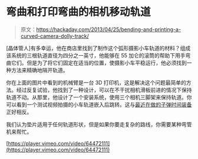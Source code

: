 # 弯曲和打印弯曲的相机移动轨道

> 原文：<https://hackaday.com/2013/04/25/bending-and-printing-a-curved-camera-dolly-track/>

[晶体管人]有多幸运，他在商店里找到了制作这个弧形摄影小车轨道的材料？组成该系统的三根轨道直径为四分之一英寸，他能够在 55 加仑的滚筒的帮助下用手弯曲它们。但是为了将它们固定在适当的位置，使摄影小车平稳运行，他必须找到一种方法来精确地隔开轨道。

你在上面的图片中看到的机械臂是一台 3D 打印机，这是解决这个问题最简单的方法。经过反复试验，他找到了一种设计，可以在不干扰相机滑板前进的情况下保持轨道不动。从那里，他设计了一个安装系统，使用三个相机三脚架来保持轨道。你可以看到一个测试视频拍摄的小车轨道嵌入后跳转。这与[最近在做的子弹时间装备](http://hackaday.com/2013/03/20/bullet-time-with-a-single-gopro/)正好相反。

我们认为垫片适用于任何轨道形状，但是如果你要走复杂的路线，你需要某种弯管机来帮忙。

[https://player.vimeo.com/video/64472111](https://player.vimeo.com/video/64472111)